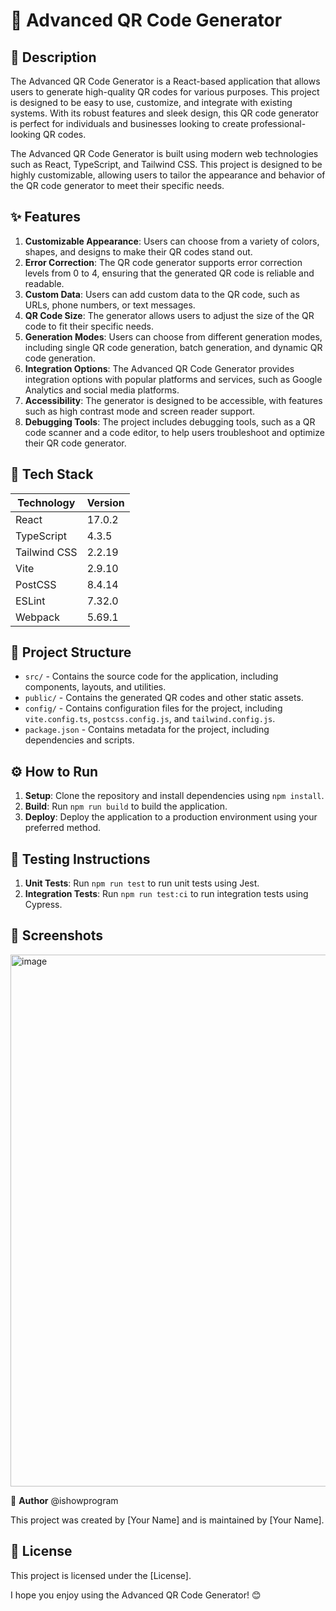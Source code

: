 🚀 **Advanced QR Code Generator**
=============================

📖 **Description**
----------------

The Advanced QR Code Generator is a React-based application that allows users to generate high-quality QR codes for various purposes. This project is designed to be easy to use, customize, and integrate with existing systems. With its robust features and sleek design, this QR code generator is perfect for individuals and businesses looking to create professional-looking QR codes.

The Advanced QR Code Generator is built using modern web technologies such as React, TypeScript, and Tailwind CSS. This project is designed to be highly customizable, allowing users to tailor the appearance and behavior of the QR code generator to meet their specific needs.

✨ **Features**
--------------

1. **Customizable Appearance**: Users can choose from a variety of colors, shapes, and designs to make their QR codes stand out.
2. **Error Correction**: The QR code generator supports error correction levels from 0 to 4, ensuring that the generated QR code is reliable and readable.
3. **Custom Data**: Users can add custom data to the QR code, such as URLs, phone numbers, or text messages.
4. **QR Code Size**: The generator allows users to adjust the size of the QR code to fit their specific needs.
5. **Generation Modes**: Users can choose from different generation modes, including single QR code generation, batch generation, and dynamic QR code generation.
6. **Integration Options**: The Advanced QR Code Generator provides integration options with popular platforms and services, such as Google Analytics and social media platforms.
7. **Accessibility**: The generator is designed to be accessible, with features such as high contrast mode and screen reader support.
8. **Debugging Tools**: The project includes debugging tools, such as a QR code scanner and a code editor, to help users troubleshoot and optimize their QR code generator.

🧰 **Tech Stack**
--------------

| Technology | Version |
| --- | --- |
| React | 17.0.2 |
| TypeScript | 4.3.5 |
| Tailwind CSS | 2.2.19 |
| Vite | 2.9.10 |
| PostCSS | 8.4.14 |
| ESLint | 7.32.0 |
| Webpack | 5.69.1 |

📁 **Project Structure**
-------------------------

* `src/` - Contains the source code for the application, including components, layouts, and utilities.
* `public/` - Contains the generated QR codes and other static assets.
* `config/` - Contains configuration files for the project, including `vite.config.ts`, `postcss.config.js`, and `tailwind.config.js`.
* `package.json` - Contains metadata for the project, including dependencies and scripts.

⚙️ **How to Run**
----------------

1. **Setup**: Clone the repository and install dependencies using `npm install`.
3. **Build**: Run `npm run build` to build the application.
4. **Deploy**: Deploy the application to a production environment using your preferred method.

🧪 **Testing Instructions**
-------------------------

1. **Unit Tests**: Run `npm run test` to run unit tests using Jest.
2. **Integration Tests**: Run `npm run test:ci` to run integration tests using Cypress.

📸 **Screenshots**
----------------

<img width="1894" height="851" alt="image" src="https://github.com/user-attachments/assets/8241add2-2255-4032-b152-5bdd97efb59f" />

👤 **Author**
@ishowprogram

This project was created by [Your Name] and is maintained by [Your Name].

📝 **License**
------------

This project is licensed under the [License].

I hope you enjoy using the Advanced QR Code Generator! 😊
